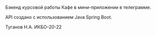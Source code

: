 Бэкенд курсовой работы Кафе в мини-приложении в телеграмме.

API создано с использованием Java Spring Boot.

Туганов Н.А. ИКБО-20-22
